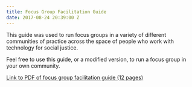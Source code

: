 ```yaml
---
title: Focus Group Facilitation Guide
date: 2017-08-24 20:39:00 Z
---
```


This guide was used to run focus groups in a variety of different communities of practice across the space of people who work with technology for social justice. 

Feel free to use this guide, or a modified version, to run a focus group in your own community. 

[Link to PDF of focus group facilitation guide (12 pages)](/uploads/T4SJ%20Focus%20Group%20Guide%20-%20For%20website.pdf)
